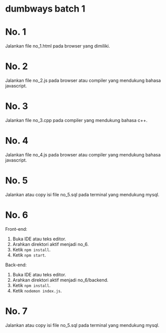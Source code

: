 # dumbways batch 1

# No. 1
Jalankan file no_1.html pada browser yang dimiliki.

# No. 2
Jalankan file no_2.js pada browser atau compiler yang mendukung bahasa javascript.

# No. 3
Jalankan file no_3.cpp pada compiler yang mendukung bahasa c++.

# No. 4
Jalankan file no_4.js pada browser atau compiler yang mendukung bahasa javascript.

# No. 5
Jalankan atau copy isi file no_5.sql pada terminal yang mendukung mysql.

# No. 6
Front-end:
1. Buka IDE atau teks editor.
2. Arahkan direktori aktif menjadi no_6.
3. Ketik <code>npm install</code>.
4. Ketik <code>npm start</code>.

Back-end:
1. Buka IDE atau teks editor.
2. Arahkan direktori aktif menjadi no_6/backend.
3. Ketik <code>npm install</code>.
4. Ketik <code>nodemon index.js</code>.

# No. 7
Jalankan atau copy isi file no_5.sql pada terminal yang mendukung mysql.
